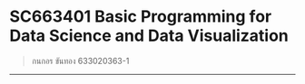 # SC663401 Basic Programming for Data Science and Data Visualization
> กนกอร ขันทอง  633020363-1
---
